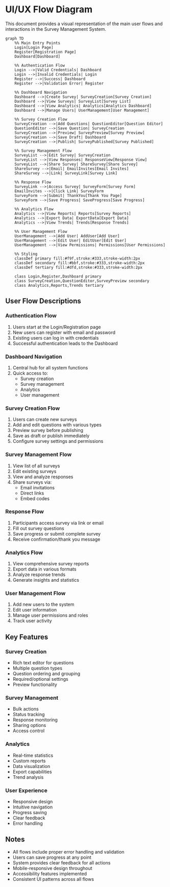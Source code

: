 # UI/UX Flow Diagram

This document provides a visual representation of the main user flows and interactions in the Survey Management System.

```mermaid
graph TD
    %% Main Entry Points
    Login[Login Page]
    Register[Registration Page]
    Dashboard[Dashboard]

    %% Authentication Flow
    Login -->|Valid Credentials| Dashboard
    Login -->|Invalid Credentials| Login
    Register -->|Success| Dashboard
    Register -->|Validation Error| Register

    %% Dashboard Navigation
    Dashboard -->|Create Survey| SurveyCreation[Survey Creation]
    Dashboard -->|View Surveys| SurveyList[Survey List]
    Dashboard -->|View Analytics| Analytics[Analytics Dashboard]
    Dashboard -->|Manage Users| UserManagement[User Management]

    %% Survey Creation Flow
    SurveyCreation -->|Add Questions| QuestionEditor[Question Editor]
    QuestionEditor -->|Save Question| SurveyCreation
    SurveyCreation -->|Preview| SurveyPreview[Survey Preview]
    SurveyCreation -->|Save Draft| Dashboard
    SurveyCreation -->|Publish| SurveyPublished[Survey Published]

    %% Survey Management Flow
    SurveyList -->|Edit Survey| SurveyCreation
    SurveyList -->|View Responses| ResponseView[Response View]
    SurveyList -->|Share Survey| ShareSurvey[Share Survey]
    ShareSurvey -->|Email| EmailInvites[Email Invites]
    ShareSurvey -->|Link| SurveyLink[Survey Link]

    %% Response Flow
    SurveyLink -->|Access Survey| SurveyForm[Survey Form]
    EmailInvites -->|Click Link| SurveyForm
    SurveyForm -->|Submit| ThankYou[Thank You Page]
    SurveyForm -->|Save Progress| SaveProgress[Save Progress]

    %% Analytics Flow
    Analytics -->|View Reports| Reports[Survey Reports]
    Analytics -->|Export Data| ExportData[Export Data]
    Analytics -->|View Trends| Trends[Response Trends]

    %% User Management Flow
    UserManagement -->|Add User| AddUser[Add User]
    UserManagement -->|Edit User| EditUser[Edit User]
    UserManagement -->|View Permissions| Permissions[User Permissions]

    %% Styling
    classDef primary fill:#f9f,stroke:#333,stroke-width:2px
    classDef secondary fill:#bbf,stroke:#333,stroke-width:2px
    classDef tertiary fill:#dfd,stroke:#333,stroke-width:2px

    class Login,Register,Dashboard primary
    class SurveyCreation,QuestionEditor,SurveyPreview secondary
    class Analytics,Reports,Trends tertiary
```

## User Flow Descriptions

### Authentication Flow
1. Users start at the Login/Registration page
2. New users can register with email and password
3. Existing users can log in with credentials
4. Successful authentication leads to the Dashboard

### Dashboard Navigation
1. Central hub for all system functions
2. Quick access to:
   - Survey creation
   - Survey management
   - Analytics
   - User management

### Survey Creation Flow
1. Users can create new surveys
2. Add and edit questions with various types
3. Preview survey before publishing
4. Save as draft or publish immediately
5. Configure survey settings and permissions

### Survey Management Flow
1. View list of all surveys
2. Edit existing surveys
3. View and analyze responses
4. Share surveys via:
   - Email invitations
   - Direct links
   - Embed codes

### Response Flow
1. Participants access survey via link or email
2. Fill out survey questions
3. Save progress or submit complete survey
4. Receive confirmation/thank you message

### Analytics Flow
1. View comprehensive survey reports
2. Export data in various formats
3. Analyze response trends
4. Generate insights and statistics

### User Management Flow
1. Add new users to the system
2. Edit user information
3. Manage user permissions and roles
4. Track user activity

## Key Features

### Survey Creation
- Rich text editor for questions
- Multiple question types
- Question ordering and grouping
- Required/optional settings
- Preview functionality

### Survey Management
- Bulk actions
- Status tracking
- Response monitoring
- Sharing options
- Access control

### Analytics
- Real-time statistics
- Custom reports
- Data visualization
- Export capabilities
- Trend analysis

### User Experience
- Responsive design
- Intuitive navigation
- Progress saving
- Clear feedback
- Error handling

## Notes

- All flows include proper error handling and validation
- Users can save progress at any point
- System provides clear feedback for all actions
- Mobile-responsive design throughout
- Accessibility features implemented
- Consistent UI patterns across all flows 